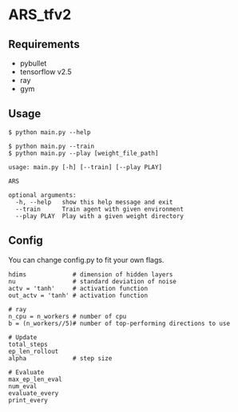 # ARS_tfv2

## Requirements

- pybullet
- tensorflow v2.5
- ray
- gym

## Usage

```
$ python main.py --help

$ python main.py --train
$ python main.py --play [weight_file_path]

usage: main.py [-h] [--train] [--play PLAY]

ARS

optional arguments:
  -h, --help   show this help message and exit
  --train      Train agent with given environment
  --play PLAY  Play with a given weight directory
```

## Config
You can change config.py to fit your own flags.

```
hdims             # dimension of hidden layers
nu                # standard deviation of noise
actv = 'tanh'     # activation function
out_actv = 'tanh' # activation function

# ray
n_cpu = n_workers # number of cpu
b = (n_workers//5)# number of top-performing directions to use

# Update
total_steps
ep_len_rollout
alpha             # step size

# Evaluate
max_ep_len_eval
num_eval
evaluate_every
print_every

```
